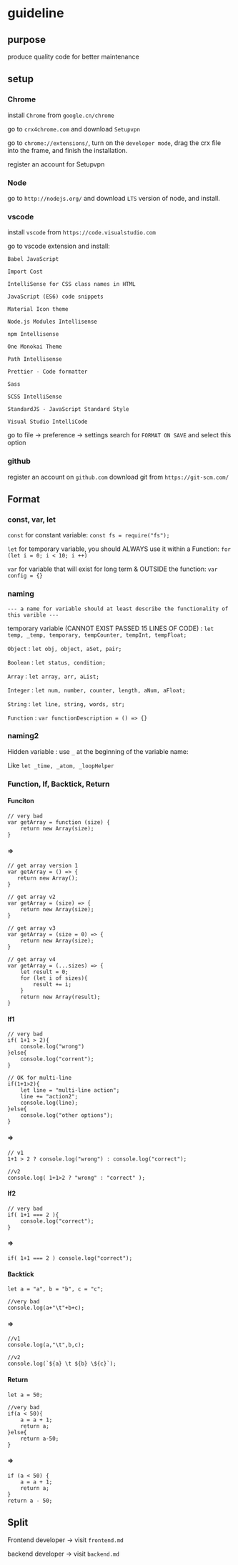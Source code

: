# guideline

## purpose

produce quality code for better maintenance

## setup

### Chrome

install `Chrome` from `google.cn/chrome`

go to `crx4chrome.com` and download `Setupvpn`

go to `chrome://extensions/`, turn on the `developer mode`, drag the crx file into the frame, and finish the installation.

register an account for Setupvpn

### Node

go to `http://nodejs.org/` and download `LTS` version of node, and install.

### vscode

install `vscode` from `https://code.visualstudio.com`

go to vscode extension and install:

`Babel JavaScript`

`Import Cost`

`IntelliSense for CSS class names in HTML`

`JavaScript (ES6) code snippets`

`Material Icon theme`

`Node.js Modules Intellisense`

`npm Intellisense`

`One Monokai Theme`

`Path Intellisense`

`Prettier - Code formatter`

`Sass`

`SCSS IntelliSense`

`StandardJS - JavaScript Standard Style`

`Visual Studio IntelliCode`

go to file -> preference -> settings
search for `FORMAT ON SAVE` and select this option

### github

register an account on `github.com`
download git from `https://git-scm.com/`

## Format

### const, var, let

`const` for constant variable:
`const fs = require("fs");`

`let` for temporary variable, you should ALWAYS use it within a Function:
`for (let i = 0; i < 10; i ++)`

`var` for variable that will exist for long term & OUTSIDE the function:
`var config = {}`

### naming

`--- a name for variable should at least describe the functionality of this varible ---`

temporary variable (CANNOT EXIST PASSED 15 LINES OF CODE) : `let temp, _temp, temporary, tempCounter, tempInt, tempFloat;`

`Object` : `let obj, object, aSet, pair;`

`Boolean` : `let status, condition;`

`Array` : `let array, arr, aList;`

`Integer` : `let num, number, counter, length, aNum, aFloat;`

`String` : `let line, string, words, str;`

`Function` : `var functionDescription = () => {}`

### naming2

Hidden variable : use `_` at the beginning of the variable name:

Like `let _time, _atom, _loopHelper`

### Function, If, Backtick, Return

#### Funciton

    // very bad
    var getArray = function (size) {
        return new Array(size);
    }

#### =>

    // get array version 1
    var getArray = () => {
       return new Array();
    }

    // get array v2
    var getArray = (size) => {
        return new Array(size);
    }

    // get array v3
    var getArray = (size = 0) => {
        return new Array(size);
    }

    // get array v4
    var getArray = (...sizes) => {
        let result = 0;
        for (let i of sizes){
            result += i;
        }
        return new Array(result);
    }

#### If1

    // very bad
    if( 1+1 > 2){
        console.log("wrong")
    }else{
        console.log("corrent");
    }

    // OK for multi-line
    if(1+1>2){
        let line = "multi-line action";
        line += "action2";
        console.log(line);
    }else{
        console.log("other options");
    }

#### =>

    // v1
    1+1 > 2 ? console.log("wrong") : console.log("correct");

    //v2
    console.log( 1+1>2 ? "wrong" : "correct" );

#### If2

    // very bad
    if( 1+1 === 2 ){
        console.log("correct");
    }

#### =>

    if( 1+1 === 2 ) console.log("correct");

#### Backtick

    let a = "a", b = "b", c = "c";

    //very bad
    console.log(a+"\t"+b+c);

#### =>

    //v1
    console.log(a,"\t",b,c);

    //v2
    console.log(`${a} \t ${b} \${c}`);

#### Return

    let a = 50;

    //very bad
    if(a < 50){
        a = a + 1;
        return a;
    }else{
        return a-50;
    }

#### =>

    if (a < 50) {
        a = a + 1;
        return a;
    }
    return a - 50;

## Split

Frontend developer -> visit `frontend.md`

backend developer -> visit `backend.md`

